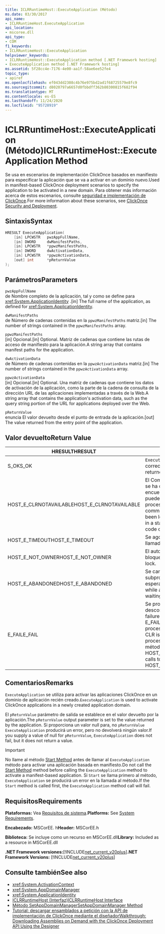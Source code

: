 ```yaml
---
title: ICLRRuntimeHost::ExecuteApplication (Método)
ms.date: 03/30/2017
api_name:
- ICLRRuntimeHost.ExecuteApplication
api_location:
- mscoree.dll
api_type:
- COM
f1_keywords:
- ICLRRuntimeHost::ExecuteApplication
helpviewer_keywords:
- ICLRRuntimeHost::ExecuteApplication method [.NET Framework hosting]
- ExecuteApplication method [.NET Framework hosting]
ms.assetid: 5f28cc4e-7176-4e00-aa1f-58ae6ee52fe4
topic_type:
- apiref
ms.openlocfilehash: ef043dd2308c4b76e975bd2ad1f68725579e8fc9
ms.sourcegitcommit: d8020797a6657d0fbbdff362b80300815f682f94
ms.translationtype: MT
ms.contentlocale: es-ES
ms.lasthandoff: 11/24/2020
ms.locfileid: "95728919"
---
```

# <a name="iclrruntimehostexecuteapplication-method"></a><span data-ttu-id="a09df-102">ICLRRuntimeHost::ExecuteApplication (Método)</span><span class="sxs-lookup"><span data-stu-id="a09df-102">ICLRRuntimeHost::ExecuteApplication Method</span></span>

<span data-ttu-id="a09df-103">Se usa en escenarios de implementación ClickOnce basados en manifiesto para especificar la aplicación que se va a activar en un dominio nuevo.</span><span class="sxs-lookup"><span data-stu-id="a09df-103">Used in manifest-based ClickOnce deployment scenarios to specify the application to be activated in a new domain.</span></span> <span data-ttu-id="a09df-104">Para obtener más información acerca de estos escenarios, consulte [seguridad e implementación de ClickOnce](/visualstudio/deployment/clickonce-security-and-deployment).</span><span class="sxs-lookup"><span data-stu-id="a09df-104">For more information about these scenarios, see [ClickOnce Security and Deployment](/visualstudio/deployment/clickonce-security-and-deployment).</span></span>  
  
## <a name="syntax"></a><span data-ttu-id="a09df-105">Sintaxis</span><span class="sxs-lookup"><span data-stu-id="a09df-105">Syntax</span></span>  
  
```cpp  
HRESULT ExecuteApplication(  
    [in] LPCWSTR   pwzAppFullName,  
    [in] DWORD     dwManifestPaths,  
    [in] LPCWSTR   *ppwzManifestPaths,  
    [in] DWORD     dwActivationData,  
    [in] LPCWSTR   *ppwzActivationData,  
    [out] int      *pReturnValue  
);  
```  
  
## <a name="parameters"></a><span data-ttu-id="a09df-106">Parámetros</span><span class="sxs-lookup"><span data-stu-id="a09df-106">Parameters</span></span>  

 `pwzAppFullName`  
 <span data-ttu-id="a09df-107">de Nombre completo de la aplicación, tal y como se define para <xref:System.ApplicationIdentity> .</span><span class="sxs-lookup"><span data-stu-id="a09df-107">[in] The full name of the application, as defined for <xref:System.ApplicationIdentity>.</span></span>  
  
 `dwManifestPaths`  
 <span data-ttu-id="a09df-108">de Número de cadenas contenidas en la `ppwzManifestPaths` matriz.</span><span class="sxs-lookup"><span data-stu-id="a09df-108">[in] The number of strings contained in the `ppwzManifestPaths` array.</span></span>  
  
 `ppwzManifestPaths`  
 <span data-ttu-id="a09df-109">[in] Opcional.</span><span class="sxs-lookup"><span data-stu-id="a09df-109">[in] Optional.</span></span> <span data-ttu-id="a09df-110">Matriz de cadenas que contiene las rutas de acceso de manifiesto para la aplicación.</span><span class="sxs-lookup"><span data-stu-id="a09df-110">A string array that contains manifest paths for the application.</span></span>  
  
 `dwActivationData`  
 <span data-ttu-id="a09df-111">de Número de cadenas contenidas en la `ppwzActivationData` matriz.</span><span class="sxs-lookup"><span data-stu-id="a09df-111">[in] The number of strings contained in the `ppwzActivationData` array.</span></span>  
  
 `ppwzActivationData`  
 <span data-ttu-id="a09df-112">[in] Opcional.</span><span class="sxs-lookup"><span data-stu-id="a09df-112">[in] Optional.</span></span> <span data-ttu-id="a09df-113">Una matriz de cadenas que contiene los datos de activación de la aplicación, como la parte de la cadena de consulta de la dirección URL de las aplicaciones implementadas a través de la Web.</span><span class="sxs-lookup"><span data-stu-id="a09df-113">A string array that contains the application's activation data, such as the query string portion of the URL for applications deployed over the Web.</span></span>  
  
 `pReturnValue`  
 <span data-ttu-id="a09df-114">enuncia El valor devuelto desde el punto de entrada de la aplicación.</span><span class="sxs-lookup"><span data-stu-id="a09df-114">[out] The value returned from the entry point of the application.</span></span>  
  
## <a name="return-value"></a><span data-ttu-id="a09df-115">Valor devuelto</span><span class="sxs-lookup"><span data-stu-id="a09df-115">Return Value</span></span>  
  
|<span data-ttu-id="a09df-116">HRESULT</span><span class="sxs-lookup"><span data-stu-id="a09df-116">HRESULT</span></span>|<span data-ttu-id="a09df-117">Descripción</span><span class="sxs-lookup"><span data-stu-id="a09df-117">Description</span></span>|  
|-------------|-----------------|  
|<span data-ttu-id="a09df-118">S_OK</span><span class="sxs-lookup"><span data-stu-id="a09df-118">S_OK</span></span>|<span data-ttu-id="a09df-119">`ExecuteApplication` se devolvió correctamente.</span><span class="sxs-lookup"><span data-stu-id="a09df-119">`ExecuteApplication` returned successfully.</span></span>|  
|<span data-ttu-id="a09df-120">HOST_E_CLRNOTAVAILABLE</span><span class="sxs-lookup"><span data-stu-id="a09df-120">HOST_E_CLRNOTAVAILABLE</span></span>|<span data-ttu-id="a09df-121">El Common Language Runtime (CLR) no se ha cargado en un proceso o el CLR se encuentra en un estado en el que no puede ejecutar código administrado ni procesar la llamada correctamente.</span><span class="sxs-lookup"><span data-stu-id="a09df-121">The common language runtime (CLR) has not been loaded into a process, or the CLR is in a state in which it cannot run managed code or process the call successfully.</span></span>|  
|<span data-ttu-id="a09df-122">HOST_E_TIMEOUT</span><span class="sxs-lookup"><span data-stu-id="a09df-122">HOST_E_TIMEOUT</span></span>|<span data-ttu-id="a09df-123">Se agotó el tiempo de espera de la llamada.</span><span class="sxs-lookup"><span data-stu-id="a09df-123">The call timed out.</span></span>|  
|<span data-ttu-id="a09df-124">HOST_E_NOT_OWNER</span><span class="sxs-lookup"><span data-stu-id="a09df-124">HOST_E_NOT_OWNER</span></span>|<span data-ttu-id="a09df-125">El autor de la llamada no posee el bloqueo.</span><span class="sxs-lookup"><span data-stu-id="a09df-125">The caller does not own the lock.</span></span>|  
|<span data-ttu-id="a09df-126">HOST_E_ABANDONED</span><span class="sxs-lookup"><span data-stu-id="a09df-126">HOST_E_ABANDONED</span></span>|<span data-ttu-id="a09df-127">Se canceló un evento mientras un subproceso o fibra bloqueados estaba esperando en él.</span><span class="sxs-lookup"><span data-stu-id="a09df-127">An event was canceled while a blocked thread or fiber was waiting on it.</span></span>|  
|<span data-ttu-id="a09df-128">E_FAIL</span><span class="sxs-lookup"><span data-stu-id="a09df-128">E_FAIL</span></span>|<span data-ttu-id="a09df-129">Se produjo un error grave desconocido.</span><span class="sxs-lookup"><span data-stu-id="a09df-129">An unknown catastrophic failure occurred.</span></span> <span data-ttu-id="a09df-130">Si un método devuelve E_FAIL, CLR ya no se puede usar en el proceso.</span><span class="sxs-lookup"><span data-stu-id="a09df-130">If a method returns E_FAIL, the CLR is no longer usable within the process.</span></span> <span data-ttu-id="a09df-131">Las llamadas subsiguientes a métodos de hospedaje devuelven HOST_E_CLRNOTAVAILABLE.</span><span class="sxs-lookup"><span data-stu-id="a09df-131">Subsequent calls to hosting methods return HOST_E_CLRNOTAVAILABLE.</span></span>|  
  
## <a name="remarks"></a><span data-ttu-id="a09df-132">Comentarios</span><span class="sxs-lookup"><span data-stu-id="a09df-132">Remarks</span></span>  

 <span data-ttu-id="a09df-133">`ExecuteApplication` se utiliza para activar las aplicaciones ClickOnce en un dominio de aplicación recién creado.</span><span class="sxs-lookup"><span data-stu-id="a09df-133">`ExecuteApplication` is used to activate ClickOnce applications in a newly created application domain.</span></span>  
  
 <span data-ttu-id="a09df-134">El `pReturnValue` parámetro de salida se establece en el valor devuelto por la aplicación.</span><span class="sxs-lookup"><span data-stu-id="a09df-134">The `pReturnValue` output parameter is set to the value returned by the application.</span></span> <span data-ttu-id="a09df-135">Si proporciona un valor null para, no `pReturnValue` `ExecuteApplication` producirá un error, pero no devolverá ningún valor.</span><span class="sxs-lookup"><span data-stu-id="a09df-135">If you supply a value of null for `pReturnValue`, `ExecuteApplication` does not fail, but it does not return a value.</span></span>  
  
> [!IMPORTANT]
> <span data-ttu-id="a09df-136">No llame al método [Start Method](iclrruntimehost-start-method.md) antes de llamar al `ExecuteApplication` método para activar una aplicación basada en manifiesto.</span><span class="sxs-lookup"><span data-stu-id="a09df-136">Do not call the [Start Method](iclrruntimehost-start-method.md) method before calling the `ExecuteApplication` method to activate a manifest-based application.</span></span> <span data-ttu-id="a09df-137">Si `Start` se llama primero al método, `ExecuteApplication` se producirá un error en la llamada al método.</span><span class="sxs-lookup"><span data-stu-id="a09df-137">If the `Start` method is called first, the `ExecuteApplication` method call will fail.</span></span>  
  
## <a name="requirements"></a><span data-ttu-id="a09df-138">Requisitos</span><span class="sxs-lookup"><span data-stu-id="a09df-138">Requirements</span></span>  

 <span data-ttu-id="a09df-139">**Plataformas:** Vea [Requisitos de sistema](../../get-started/system-requirements.md).</span><span class="sxs-lookup"><span data-stu-id="a09df-139">**Platforms:** See [System Requirements](../../get-started/system-requirements.md).</span></span>  
  
 <span data-ttu-id="a09df-140">**Encabezado:** MSCorEE. h</span><span class="sxs-lookup"><span data-stu-id="a09df-140">**Header:** MSCorEE.h</span></span>  
  
 <span data-ttu-id="a09df-141">**Biblioteca:** Se incluye como un recurso en MSCorEE.dll</span><span class="sxs-lookup"><span data-stu-id="a09df-141">**Library:** Included as a resource in MSCorEE.dll</span></span>  
  
 <span data-ttu-id="a09df-142">**.NET Framework versiones:**[!INCLUDE[net_current_v20plus](../../../../includes/net-current-v20plus-md.md)]</span><span class="sxs-lookup"><span data-stu-id="a09df-142">**.NET Framework Versions:** [!INCLUDE[net_current_v20plus](../../../../includes/net-current-v20plus-md.md)]</span></span>  
  
## <a name="see-also"></a><span data-ttu-id="a09df-143">Consulte también</span><span class="sxs-lookup"><span data-stu-id="a09df-143">See also</span></span>

- <xref:System.ActivationContext>
- <xref:System.AppDomainManager>
- <xref:System.ApplicationIdentity>
- [<span data-ttu-id="a09df-144">ICLRRuntimeHost (Interfaz)</span><span class="sxs-lookup"><span data-stu-id="a09df-144">ICLRRuntimeHost Interface</span></span>](iclrruntimehost-interface.md)
- [<span data-ttu-id="a09df-145">Método SetAppDomainManager</span><span class="sxs-lookup"><span data-stu-id="a09df-145">SetAppDomainManager Method</span></span>](ihostcontrol-setappdomainmanager-method.md)
- [<span data-ttu-id="a09df-146">Tutorial: descargar ensamblados a petición con la API de implementación de ClickOnce mediante el diseñador</span><span class="sxs-lookup"><span data-stu-id="a09df-146">Walkthrough: Downloading Assemblies on Demand with the ClickOnce Deployment API Using the Designer</span></span>](/visualstudio/deployment/walkthrough-downloading-assemblies-on-demand-with-the-clickonce-deployment-api-using-the-designer)
